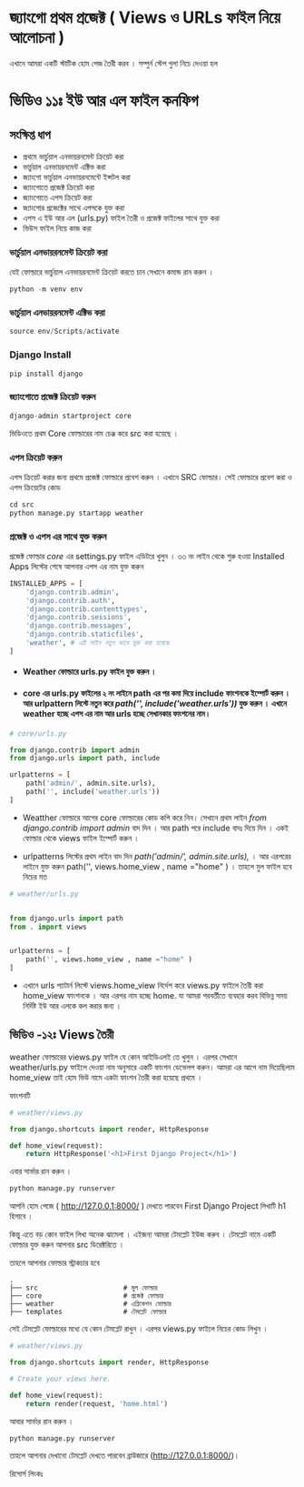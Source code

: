 # জ্যাংগো প্রথম প্রজেক্ট ( Views ও URLs ফাইল নিয়ে আলোচনা )


এখানে আমরা একটি স্টাটিক হোম পেজ তৈরী করব । সম্পুর্ন স্টেপ গুলা নিচে দেওয়া হল 


# ভিডিও ১১ঃ ইউ আর এল ফাইল কনফিগ 

## সংক্ষিপ্ত ধাপ 
-   প্রথমে ভার্চুয়াল এনভায়রনমেন্ট ক্রিয়েট করা 
-   ভার্চুয়াল এনভায়রনমেন্ট এক্টিভ করা 
-   জ্যাংগো ভার্চুয়াল এনভায়রনমেন্টে ইন্সটল করা 
-   জ্যাংগোতে প্রজেক্ট ক্রিয়েট করা 
-   জ্যাংগোতে এপস ক্রিয়েট করা 
-   জ্যাংগোর প্রজেক্টের সাথে এপসকে যুক্ত করা 
-   এপস এ ইউ আর এল (urls.py) ফাইল তৈরী ও প্রজেক্ট ফাইলের সাথে যুক্ত করা 
-   ভিউস ফাইল নিয়ে কাজ করা 


### ভার্চুয়াল এনভায়রনমেন্ট ক্রিয়েট করা

যেই ফোল্ডারে ভার্চুয়াল এনভায়রনমেন্ট ক্রিয়েট করতে চান সেখানে কমান্ড রান করুন । 

```python
python -m venv env
```

###  ভার্চুয়াল এনভায়রনমেন্ট এক্টিভ করা 
```python 
source env/Scripts/activate
```

### Django Install 
```python
pip install django 
```

### জ্যাংগোতে প্রজেক্ট ক্রিয়েট করুন 
```python
django-admin startproject core 
```

ভিডিওতে প্রথম Core ফোল্ডারের নাম চেঞ্জ করে src করা হয়েছে । 

###  এপস ক্রিয়েট করুন 

এপস ক্রিয়েট করার জন্য প্রথমে প্রজেক্ট ফোল্ডারে প্রবেশ করুন । এখানে SRC ফোল্ডার। সেই ফোল্ডারে প্রবেশ করা ও এপস ক্রিয়েটের কোড 
```python
cd src
python manage.py startapp weather
```

### প্রজেক্ট ও এপস এর সাথে যুক্ত করুন

প্রজেক্ট ফোল্ডার *core* এর settings.py ফাইল এডিটরে খুলুন । ৩৩ নং লাইন থেকে শুরু হওয়া Installed Apps লিস্টের শেষে আপনার এপস এর নাম যুক্ত করুন 

```python
INSTALLED_APPS = [
    'django.contrib.admin',
    'django.contrib.auth',
    'django.contrib.contenttypes',
    'django.contrib.sessions',
    'django.contrib.messages',
    'django.contrib.staticfiles',
    'weather', # এই লাইন নতুন ভাবে যুক্ত করা হয়েছে 
]
```

- #### Weather ফোল্ডারে urls.py ফাইল যুক্ত করুন । 
- #### core এর urls.py ফাইলের ২ নং লাইনে path এর পর কমা দিয়ে include ফাংশনকে ইম্পোর্ট করুন । আর urlpattern লিস্টে নতুন করে *path('', include('weather.urls'))* যুক্ত করুন । এখানে weather হচ্ছে এপস এর নাম আর urls হচ্ছে সেখানকার ফাংশনের নাম। 

```python 
# core/urls.py

from django.contrib import admin
from django.urls import path, include

urlpatterns = [
    path('admin/', admin.site.urls),
    path('', include('weather.urls'))
]
```
- Weatther ফোল্ডারে আগের core ফোল্ডারের কোড কপি করে নিন। সেখানে প্রথম লাইন *from django.contrib import admin* বাদ দিন । আর path পরে include বাদঃ দিয়ে দিন । একই ফোল্ডার থেকে views ফাইল ইম্পোর্ট করুন । 

- urlpatterns লিস্টের প্রথম লাইন বাদ দিন *path('admin/', admin.site.urls),* । আর এরপরের লাইনে যুক্ত করুন path('', views.home_view , name ="home" ) । তাহলে মুল ফাইল হবে নিচের মত 

```python
# weather/urls.py


from django.urls import path
from . import views


urlpatterns = [
    path('', views.home_view , name ="home" )
]
```

- এখানে urls প্যাটার্ন লিস্টে views.home_view নির্দেশ করে views.py ফাইলে তৈরী করা home_view ফাংশনকে  । আর এরপর নাম হচ্ছে home. যা আমরা পরবর্তীতে ব্যবহার করব বিভিন্ন সময় নির্দিষ্ট ইউ আর এলকে কল করার জন্য । 

## ভিডিও -১২ঃ  Views তৈরী 

weather ফোল্ডারের views.py ফাইল যে কোন আইডিএলই তে খুলুন । এরপর সেখানে weather/urls.py ফাইলে দেওয়া নাম অনুসারে একটি ফাংশন ডেভেলপ করুন। আমরা এর আগে নাম দিয়েছিলাম home_view তাই হোম ভিউ নামে একটা ফাংশন তৈরী করা হয়েছে প্রথমে । 

ফাংশনটি 

```python
# weather/views.py 

from django.shortcuts import render, HttpResponse

def home_view(request):
    return HttpResponse('<h1>First Django Project</h1>') 
```

এবার সার্ভার রান করুন । 
```python
python manage.py runserver
```

আপনি হোম পেজে ( http://127.0.0.1:8000/ ) দেখতে পারবেন First Django Project লিখাটি h1 হিসাবে । 

কিন্তু এতে বড় কোন ফাইল লিখা অনেক ঝামেলা । এইজন্য আমরা টেমপ্লেট ইউজ করুব । টেমপ্লেট নামে একটি ফোল্ডার যুক্ত করুন আপনার src ডিরেক্টরিতে । 

তাহলে আপনার ফোল্ডার স্ট্রাকচার হবে 
```code
.
├── src                     # মুল ফোল্ডার 
├── core                    # প্রজেক্ট ফোল্ডার
├── weather                 # এপ্লিকেশন ফোল্ডার
├── templates               # টেমপ্লেট ফোল্ডার 
```
সেই টেমপ্লেট ফোল্ডারের মধ্যে যে কোন টেমপ্লেট রাখুন ।  এরপর views.py ফাইলে নিচের কোড লিখুন । 

```python
# weather/views.py 

from django.shortcuts import render, HttpResponse

# Create your views here.

def home_view(request):
    return render(request, 'home.html')
```

আবার  সার্ভার রান করুন । 
```python
python manage.py runserver
```

তাহলে আপনার দেখানো টেমপ্লেট দেখতে পারবেন ব্রাউজারে (http://127.0.0.1:8000/)। 

রিসোর্স লিংকঃ 

